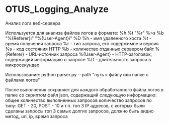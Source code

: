 # OTUS_Logging_Analyze
Анализ лога веб-сервера

Используется для анализа файлов логов в формате:
%h %t \"%r\" %>s %b \"%{Referer}i\" \"%{User-Agent}i\" %D
%h - имя удаленного хоста
%t - время получения запроса
%r - тип запроса, его содержимое и версия
%s - код состояния HTTP
%b - количество отданных сервером байт
%{Referer} - URL-источник запроса
%{User-Agent} - HTTP-заголовок, содержащий информацию о запросе
%D - длительность запроса в микросекундах

Использование: 
    python parser.py --path "путь к файлу или папке с файлами логов"

После выполнения сохраняет для каждого обработанного файла логов в папке со скриптом файл json,
содержащий следующую информацию:
    общее количество выполненных запросов
    количество запросов по типу: GET - 20, POST - 10 и т.п.
    топ 3 IP адресов, с которых были сделаны запросы
    топ 3 самых долгих запросов, должно быть видно метод, url, ip, время запроса